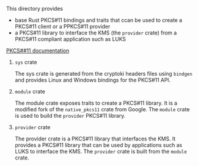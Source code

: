 This directory provides

- base Rust PKCS#11 bindings and traits that ccan be used to create a PKCS#11 client or a PPKCS#11 provider
- a PKCS#11 library to interface the KMS (the `provider` crate) from a PKCS#11 compliant application such as LUKS

[PKCS##11 documentation](https://www.cryptsoft.com/pkcs11doc/STANDARD/pkcs-11.pdf)

1. `sys` crate

    The sys crate is generated from the cryptoki headers files using `bindgen` and provides Linux and Windows bindings for
    the PKCS#11 API.

2. `module` crate

    The module crate exposes traits to create a PKCS#11 library. It is a modified fork of
    the `native_pkcs11` crate from Google. The `module` crate is used to build the `provider` PKCS#11 library.

3. `provider` crate

    The provider crate is a PKCS#11 library that interfaces the KMS. It provides a PKCS#11 library that can be used by
    applications such as LUKS to interface the KMS. The `provider` crate is built from the `module` crate.
